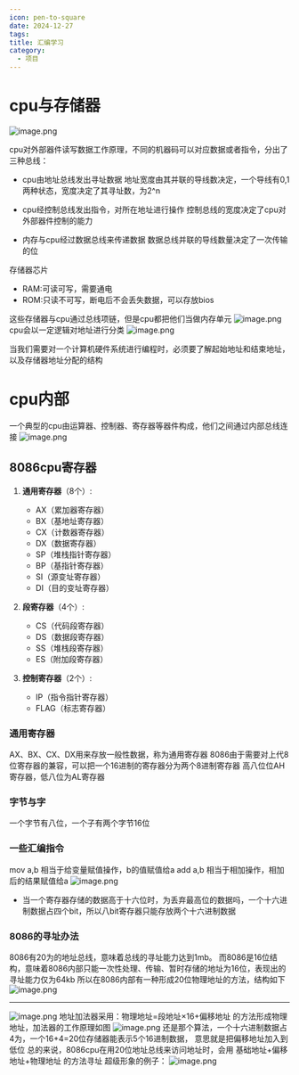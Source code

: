 ```yaml
---
icon: pen-to-square
date: 2024-12-27
tags: 
title: 汇编学习
category:
  - 项目
---
```

# cpu与存储器
![image.png](https://cdn.jsdelivr.net/gh/fakeppa/blog-img/20241227153707.png)

cpu对外部器件读写数据工作原理，不同的机器码可以对应数据或者指令，分出了三种总线：
- cpu由地址总线发出寻址数据
  地址宽度由其并联的导线数决定，一个导线有0,1两种状态，宽度决定了其寻址数，为2^n
  
- cpu经控制总线发出指令，对所在地址进行操作
  控制总线的宽度决定了cpu对外部器件控制的能力
  
- 内存与cpu经过数据总线来传递数据
  数据总线并联的导线数量决定了一次传输的位

存储器芯片
- RAM:可读可写，需要通电
- ROM:只读不可写，断电后不会丢失数据，可以存放bios

这些存储器与cpu通过总线项链，但是cpu都把他们当做内存单元
![image.png](https://cdn.jsdelivr.net/gh/fakeppa/blog-img/20241227154536.png)
cpu会以一定逻辑对地址进行分类
![image.png](https://cdn.jsdelivr.net/gh/fakeppa/blog-img/20241227155020.png)

当我们需要对一个计算机硬件系统进行编程时，必须要了解起始地址和结束地址，以及存储器地址分配的结构

# cpu内部
一个典型的cpu由运算器、控制器、寄存器等器件构成，他们之间通过内部总线连接
![image.png](https://cdn.jsdelivr.net/gh/fakeppa/blog-img/20241227155542.png)

## 8086cpu寄存器
1. **通用寄存器**（8个）:
   - AX（累加器寄存器）
   - BX（基地址寄存器）
   - CX（计数器寄存器）
   - DX（数据寄存器）
   - SP（堆栈指针寄存器）
   - BP（基指针寄存器）
   - SI（源变址寄存器）
   - DI（目的变址寄存器）

2. **段寄存器**（4个）:
   - CS（代码段寄存器）
   - DS（数据段寄存器）
   - SS（堆栈段寄存器）
   - ES（附加段寄存器）

3. **控制寄存器**（2个）:
   - IP（指令指针寄存器）
   - FLAG（标志寄存器）
### 通用寄存器
AX、BX、CX、DX用来存放一般性数据，称为通用寄存器
8086由于需要对上代8位寄存器的兼容，可以把一个16进制的寄存器分为两个8进制寄存器
高八位位AH寄存器，低八位为AL寄存器

### 字节与字
一个字节有八位，一个子有两个字节16位

### 一些汇编指令
mov a,b 相当于给变量赋值操作，b的值赋值给a
add a,b 相当于相加操作，相加后的结果赋值给a
![image.png](https://cdn.jsdelivr.net/gh/fakeppa/blog-img/20241227162444.png)

- 当一个寄存器存储的数据高于十六位时，为丢弃最高位的数据吗，一个十六进制数据占四个bit，所以八bit寄存器只能存放两个十六进制数据
### 8086的寻址办法
8086有20为的地址总线，意味着总线的寻址能力达到1mb。
而8086是16位结构，意味着8086内部只能一次性处理、传输、暂时存储的地址为16位，表现出的寻址能力仅为64kb
所以在8086内部有一种形成20位物理地址的方法，结构如下
![image.png](https://cdn.jsdelivr.net/gh/fakeppa/blog-img/20241227163257.png)

----
![image.png](https://cdn.jsdelivr.net/gh/fakeppa/blog-img/20241227163349.png)
地址加法器采用：物理地址=段地址×16+偏移地址   的方法形成物理地址，加法器的工作原理如图
![image.png](https://cdn.jsdelivr.net/gh/fakeppa/blog-img/20241227163612.png)
还是那个算法，一个十六进制数据占4为，一个16+4=20位存储器能表示5个16进制数据，
意思就是把偏移地址加入到低位
总的来说，8086cpu在用20位地址总线来访问地址时，会用  基础地址+偏移地址+物理地址  的方法寻址
超级形象的例子：
![image.png](https://cdn.jsdelivr.net/gh/fakeppa/blog-img/20241227164214.png)


